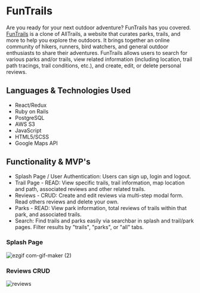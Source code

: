 # FunTrails

Are you ready for your next outdoor adventure? FunTrails has you covered. [FunTrails](https://fun-trails.herokuapp.com/) is a clone of AllTrails, a website that curates parks, trails, and more to help you explore the outdoors. It brings together an online community of hikers, runners, bird watchers, and general outdoor enthusiasts to share their adventures. FunTrails allows users to search for various parks and/or trails, view related information (including location, trail path tracings, trail conditions, etc.), and create, edit, or delete personal reviews. 

## Languages & Technologies Used
  * React/Redux
  * Ruby on Rails
  * PostgreSQL
  * AWS S3
  * JavaScript
  * HTML5/SCSS
  * Google Maps API

## Functionality & MVP's
  * Splash Page / User Authentication: Users can sign up, login and logout.
  * Trail Page - READ: View specific trails, trail information, map location and path, associated reviews and other related trails.
  * Reviews - CRUD: Create and edit reviews via multi-step modal form. Read others reviews and delete your own.
  * Parks - READ: View park information, total reviews of trails within that park, and associated trails. 
  * Search: Find trails and parks easily via searchbar in splash and trail/park pages. Filter results by "trails", "parks", or "all" tabs.

### Splash Page
![ezgif com-gif-maker (2)](https://user-images.githubusercontent.com/40174573/173404436-1876e1a9-2164-4dfc-b3b6-268e9038cb70.gif)

### Reviews CRUD
![reviews](https://user-images.githubusercontent.com/40174573/173405520-3902e991-b569-4080-8911-87b7d6a44b9c.gif)
